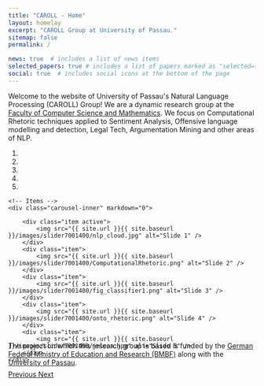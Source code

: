 ```yaml
---
title: "CAROLL - Home"
layout: homelay
excerpt: "CAROLL Group at University of Passau."
sitemap: false
permalink: /

news: true  # includes a list of news items
selected_papers: true # includes a list of papers marked as "selected={true}"
social: true  # includes social icons at the bottom of the page
---
```


Welcome to the website of University of Passau's Natural Language Processing (CAROLL) Group! 
We are a dynamic research group at the [Faculty of Computer Science and Mathematics](https://www.fim.uni-passau.de). We focus on Computational Rhetoric techniques applied to Sentiment Analysis, Offensive language modelling and detection, Legal Tech, Argumentation Mining and other areas of NLP.



<div markdown="0" id="carousel" class="carousel slide" data-ride="carousel" data-interval="5000" data-pause="hover" style="height:377px">
    <!-- Menu -->
    <ol class="carousel-indicators">
        <li data-target="#carousel" data-slide-to="0" class="active"></li>
        <li data-target="#carousel" data-slide-to="1"></li>
        <li data-target="#carousel" data-slide-to="2"></li>
        <li data-target="#carousel" data-slide-to="3"></li>
        <li data-target="#carousel" data-slide-to="4"></li>
    </ol>

    <!-- Items -->
    <div class="carousel-inner" markdown="0">

        <div class="item active">
            <img src="{{ site.url }}{{ site.baseurl }}/images/slider7001400/nlp_cloud.jpg" alt="Slide 1" />
        </div>
        <div class="item">
            <img src="{{ site.url }}{{ site.baseurl }}/images/slider7001400/ComputationalRhetoric.png" alt="Slide 2" />
        </div>
        <div class="item">
            <img src="{{ site.url }}{{ site.baseurl }}/images/slider7001400/fig_classifier1.png" alt="Slide 3" />
        </div>
        <div class="item">
            <img src="{{ site.url }}{{ site.baseurl }}/images/slider7001400/onto_rhetoric.png" alt="Slide 4" />
        </div>
        <div class="item">
            <img src="{{ site.url }}{{ site.baseurl }}/images/slider7001400/jelena.jpg" alt="Slide 5" />
        </div>
    </div>
  <a class="left carousel-control" href="#carousel" role="button" data-slide="prev">
    <span class="glyphicon glyphicon-chevron-left" aria-hidden="true"></span>
    <span class="sr-only">Previous</span>
  </a>
  <a class="right carousel-control" href="#carousel" role="button" data-slide="next">
    <span class="glyphicon glyphicon-chevron-right" aria-hidden="true"></span>
    <span class="sr-only">Next</span>
  </a>
</div>



The project on which this research group is based is funded by the [German Federal Ministry of Education and Research (BMBF)](https://bmbf.de) along with the [University of Passau](https://uni-passau.de).

<!--<figure class="fourth">-->
<!--  <img src="{{ site.url }}{{ site.baseurl }}/images/logopic/logo_bmbf.jpg" style="width: 210px">-->
<!--  <img src="{{ site.url }}{{ site.baseurl }}/images/logopic/Logo_UniPassau.png" style="width: 310px">-->
<!--</figure>-->
